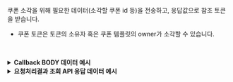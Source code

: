 쿠폰 소각을 위해 필요한 데이터(소각할 쿠폰 id 등)을 전송하고, 응답값으로 참조 토큰을 받습니다.

- 쿠폰 토큰은 토큰의 소유자 혹은 쿠폰 템플릿의 owner가 소각할 수 있습니다.
<p><br/></p>

<details/>
  <summary><b>Callback BODY 데이터 예시</b></summary>

```json
{
  "request_id": "d0d197b8-1e69-4da6-9f0d-d4803b18ebd4",
  "status": "COMPLETE",
  "results": {
    "transaction_hash": "0xc3e266f70b759feff43324882fbec3f9d0fd8c2e390a86bc6fa7b91530985a90",
    "transaction_gas_used": 108496,
    "transaction_fee": "0.239949336000000000",
    "requested_at": "2024-07-16T23:26:50+09:00",
    "finished_at": "2024-07-17T08:26:53+09:00",
  },
}
```

</details>

<details>
  <summary><b>요청처리결과 조회 API 응답 데이터 예시</b></summary>

```json
{
    "code": "20000",
    "message": "SUCCESS",
    "request_id": "d0d197b8-1e69-4da6-9f0d-d4803b18ebd4",
    "status": "COMPLETE",
    "results": {
        "transaction_hash": "0xc3e266f70b759feff43324882fbec3f9d0fd8c2e390a86bc6fa7b91530985a90",
        "transaction_gas_used": 108496,
        "transaction_fee": "0.239949336000000000",
        "requested_at": "2024-07-16T23:26:50+09:00",
        "finished_at": "2024-07-17T08:26:54+09:00"
    }
}
```

</details>
